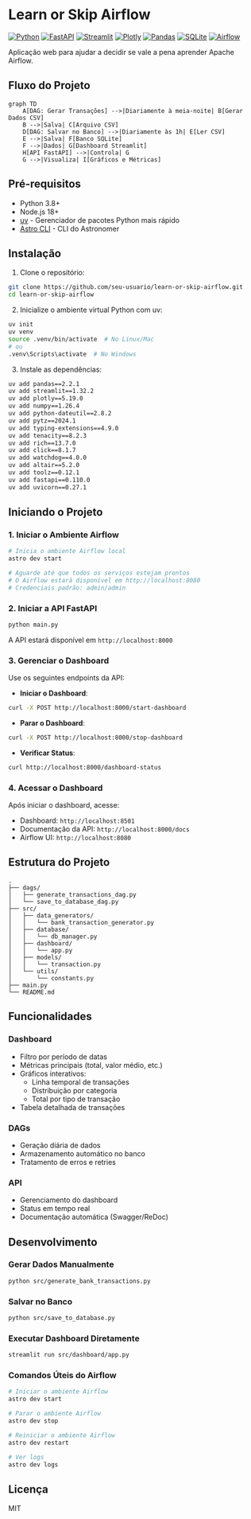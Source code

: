 # Learn or Skip Airflow

[![Python](https://img.shields.io/badge/python-3.8+-blue.svg)](https://www.python.org/downloads/)
[![FastAPI](https://img.shields.io/badge/FastAPI-0.110.0-green.svg)](https://fastapi.tiangolo.com/)
[![Streamlit](https://img.shields.io/badge/Streamlit-1.32.2-red.svg)](https://streamlit.io/)
[![Plotly](https://img.shields.io/badge/Plotly-5.19.0-blue.svg)](https://plotly.com/)
[![Pandas](https://img.shields.io/badge/Pandas-2.2.1-green.svg)](https://pandas.pydata.org/)
[![SQLite](https://img.shields.io/badge/SQLite-3-blue.svg)](https://www.sqlite.org/)
[![Airflow](https://img.shields.io/badge/Airflow-2.7.0-orange.svg)](https://airflow.apache.org/)

Aplicação web para ajudar a decidir se vale a pena aprender Apache Airflow.

## Fluxo do Projeto

```mermaid
graph TD
    A[DAG: Gerar Transações] -->|Diariamente à meia-noite| B[Gerar Dados CSV]
    B -->|Salva| C[Arquivo CSV]
    D[DAG: Salvar no Banco] -->|Diariamente às 1h| E[Ler CSV]
    E -->|Salva| F[Banco SQLite]
    F -->|Dados| G[Dashboard Streamlit]
    H[API FastAPI] -->|Controla| G
    G -->|Visualiza| I[Gráficos e Métricas]
```

## Pré-requisitos

- Python 3.8+
- Node.js 18+
- [uv](https://github.com/astral-sh/uv) - Gerenciador de pacotes Python mais rápido
- [Astro CLI](https://docs.astronomer.io/astro/cli/install-cli) - CLI do Astronomer

## Instalação

1. Clone o repositório:
```bash
git clone https://github.com/seu-usuario/learn-or-skip-airflow.git
cd learn-or-skip-airflow
```

2. Inicialize o ambiente virtual Python com uv:
```bash
uv init
uv venv
source .venv/bin/activate  # No Linux/Mac
# ou
.venv\Scripts\activate  # No Windows
```

3. Instale as dependências:
```bash
uv add pandas==2.2.1
uv add streamlit==1.32.2
uv add plotly==5.19.0
uv add numpy==1.26.4
uv add python-dateutil==2.8.2
uv add pytz==2024.1
uv add typing-extensions==4.9.0
uv add tenacity==8.2.3
uv add rich==13.7.0
uv add click==8.1.7
uv add watchdog==4.0.0
uv add altair==5.2.0
uv add toolz==0.12.1
uv add fastapi==0.110.0
uv add uvicorn==0.27.1
```

## Iniciando o Projeto

### 1. Iniciar o Ambiente Airflow

```bash
# Inicia o ambiente Airflow local
astro dev start

# Aguarde até que todos os serviços estejam prontos
# O Airflow estará disponível em http://localhost:8080
# Credenciais padrão: admin/admin
```

### 2. Iniciar a API FastAPI

```bash
python main.py
```

A API estará disponível em `http://localhost:8000`

### 3. Gerenciar o Dashboard

Use os seguintes endpoints da API:

- **Iniciar o Dashboard**:
```bash
curl -X POST http://localhost:8000/start-dashboard
```

- **Parar o Dashboard**:
```bash
curl -X POST http://localhost:8000/stop-dashboard
```

- **Verificar Status**:
```bash
curl http://localhost:8000/dashboard-status
```

### 4. Acessar o Dashboard

Após iniciar o dashboard, acesse:
- Dashboard: `http://localhost:8501`
- Documentação da API: `http://localhost:8000/docs`
- Airflow UI: `http://localhost:8080`

## Estrutura do Projeto

```
.
├── dags/
│   ├── generate_transactions_dag.py
│   └── save_to_database_dag.py
├── src/
│   ├── data_generators/
│   │   └── bank_transaction_generator.py
│   ├── database/
│   │   └── db_manager.py
│   ├── dashboard/
│   │   └── app.py
│   ├── models/
│   │   └── transaction.py
│   └── utils/
│       └── constants.py
├── main.py
└── README.md
```

## Funcionalidades

### Dashboard
- Filtro por período de datas
- Métricas principais (total, valor médio, etc.)
- Gráficos interativos:
  - Linha temporal de transações
  - Distribuição por categoria
  - Total por tipo de transação
- Tabela detalhada de transações

### DAGs
- Geração diária de dados
- Armazenamento automático no banco
- Tratamento de erros e retries

### API
- Gerenciamento do dashboard
- Status em tempo real
- Documentação automática (Swagger/ReDoc)

## Desenvolvimento

### Gerar Dados Manualmente
```bash
python src/generate_bank_transactions.py
```

### Salvar no Banco
```bash
python src/save_to_database.py
```

### Executar Dashboard Diretamente
```bash
streamlit run src/dashboard/app.py
```

### Comandos Úteis do Airflow

```bash
# Iniciar o ambiente Airflow
astro dev start

# Parar o ambiente Airflow
astro dev stop

# Reiniciar o ambiente Airflow
astro dev restart

# Ver logs
astro dev logs
```

## Licença

MIT
